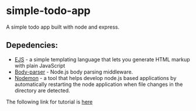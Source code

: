 # simple-todo-app
A simple todo app built with node and express.

## Depedencies:
* [EJS](https://ejs.co/) - a simple templating language that lets you generate HTML markup with plain JavaScript
* [Body-parser](https://www.npmjs.com/package/body-parser) - Node.js body parsing middleware.
* [Nodemon](https://www.npmjs.com/package/nodemon) - a tool that helps develop node.js based applications by automatically restarting the node application when file changes in the directory are detected.

The following link for tutorial is [here]( https://medium.com/@atingenkay/creating-a-todo-app-with-node-js-express-8fa51f39b16f)
